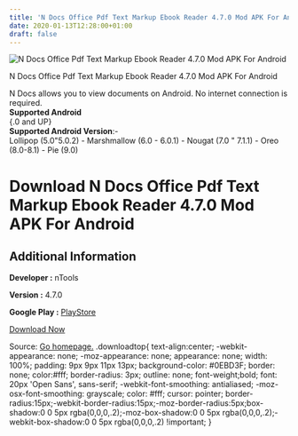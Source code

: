 ```yaml
---
title: 'N Docs Office Pdf Text Markup Ebook Reader 4.7.0 Mod APK For Android'
date: 2020-01-13T12:28:00+01:00
draft: false
---
```


![N Docs Office Pdf Text Markup Ebook Reader 4.7.0 Mod APK For Android](https://i1.wp.com/apkhome.net/wp-content/uploads/2020/01/N-Docs-Office-Pdf-Text-Markup-Ebook-Reader-4.7.0-Mod.png "N Docs Office Pdf Text Markup Ebook Reader 4.7.0 Mod APK For Android")

  

N Docs Office Pdf Text Markup Ebook Reader 4.7.0 Mod APK For Android

N Docs allows you to view documents on Android. No internet connection is required.  
**Supported Android**  
{.0 and UP}  
**Supported Android Version**:-  
Lollipop (5.0"5.0.2) - Marshmallow (6.0 - 6.0.1) - Nougat (7.0 " 7.1.1) - Oreo (8.0-8.1) - Pie (9.0)

Download N Docs Office Pdf Text Markup Ebook Reader 4.7.0 Mod APK For Android
=============================================================================

Additional Information
----------------------

**Developer :** nTools

**Version :** 4.7.0

**Google Play :** [PlayStore](https://play.google.com/store/apps/details?id=net.sjava.docs)

  

[Download Now](https://store4app.co/post/n-docs-office-pdf-text-markup-ebook-reader-4-7-0-mod-apk-for-android_1578914766)

  
Source: [Go homepage.](https://store4app.co/post/n-docs-office-pdf-text-markup-ebook-reader-4-7-0-mod-apk-for-android_1578914766) .downloadtop{ text-align:center; -webkit-appearance: none; -moz-appearance: none; appearance: none; width: 100%; padding: 9px 9px 11px 13px; background-color: #0EBD3F; border: none; color:#fff; border-radius: 3px; outline: none; font-weight;bold; font: 20px 'Open Sans', sans-serif; -webkit-font-smoothing: antialiased; -moz-osx-font-smoothing: grayscale; color: #fff; cursor: pointer; border-radius:15px;-webkit-border-radius:15px;-moz-border-radius:5px;box-shadow:0 0 5px rgba(0,0,0,.2);-moz-box-shadow:0 0 5px rgba(0,0,0,.2);-webkit-box-shadow:0 0 5px rgba(0,0,0,.2) !important; }